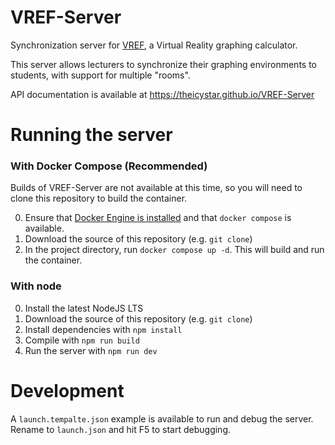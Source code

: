 # VREF-Server

Synchronization server for [VREF](https://github.com/TheIcyStar/VREF), a Virtual Reality graphing calculator.

This server allows lecturers to synchronize their graphing environments to students, with support for multiple "rooms".

API documentation is available at https://theicystar.github.io/VREF-Server

# Running the server

### With Docker Compose (Recommended)
Builds of VREF-Server are not available at this time, so you will need to clone this repository to build the container.

0. Ensure that [Docker Engine is installed](https://docs.docker.com/engine/install/) and that `docker compose` is available.
1. Download the source of this repository (e.g. `git clone`)
2. In the project directory, run `docker compose up -d`. This will build and run the container.

### With node
0. Install the latest NodeJS LTS
1. Download the source of this repository (e.g. `git clone`)
2. Install dependencies with `npm install`
3. Compile with `npm run build`
4. Run the server with `npm run dev`


# Development
A `launch.tempalte.json` example is available to run and debug the server. Rename to `launch.json` and hit F5 to start debugging.
